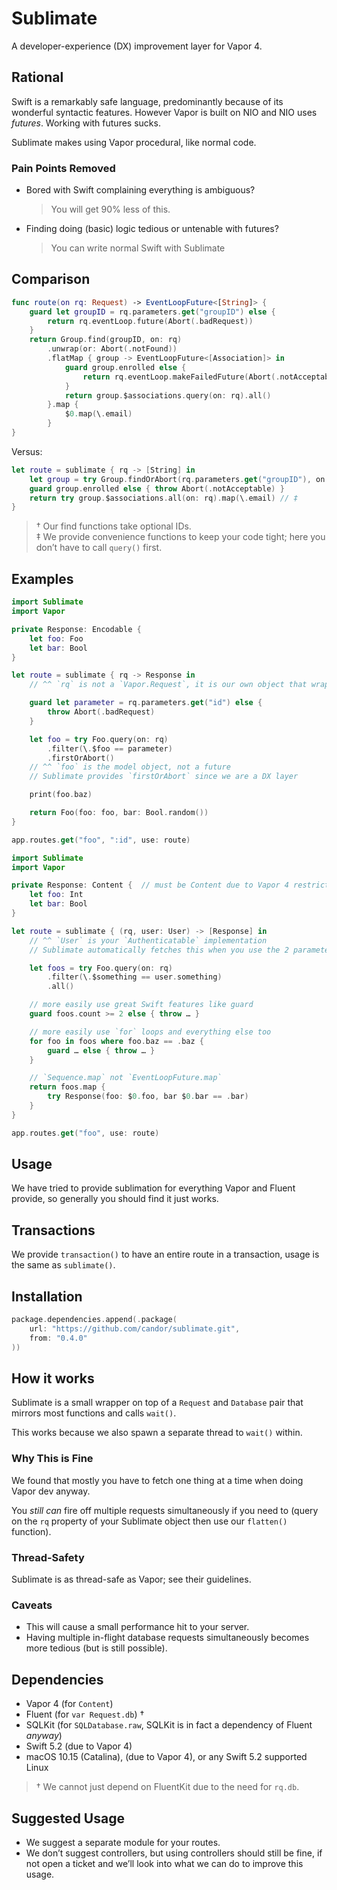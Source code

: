 # Sublimate

A developer-experience (DX) improvement layer for Vapor 4.

## Rational

Swift is a remarkably safe language, predominantly because of its wonderful syntactic features.
However Vapor is built on NIO and NIO uses *futures*. Working with futures sucks.

Sublimate makes using Vapor procedural, like normal code.

### Pain Points Removed

* Bored with Swift complaining everything is ambiguous?
    > You will get 90% less of this.
* Finding doing (basic) logic tedious or untenable with futures?
    > You can write normal Swift with Sublimate

## Comparison

```swift
func route(on rq: Request) -> EventLoopFuture<[String]> {
    guard let groupID = rq.parameters.get("groupID") else {
        return rq.eventLoop.future(Abort(.badRequest))
    }
    return Group.find(groupID, on: rq)
        .unwrap(or: Abort(.notFound))
        .flatMap { group -> EventLoopFuture<[Association]> in
            guard group.enrolled else {
                return rq.eventLoop.makeFailedFuture(Abort(.notAcceptable))
            }
            return group.$associations.query(on: rq).all()
        }.map {
            $0.map(\.email)
        }
}
```

Versus:

```swift
let route = sublimate { rq -> [String] in
    let group = try Group.findOrAbort(rq.parameters.get("groupID"), on: rq) // †
    guard group.enrolled else { throw Abort(.notAcceptable) }
    return try group.$associations.all(on: rq).map(\.email) // ‡
}
```

> † Our find functions take optional IDs.\
> ‡ We provide convenience functions to keep your code tight; here you don’t have to call `query()` first.

## Examples

```swift
import Sublimate
import Vapor

private Response: Encodable {
    let foo: Foo
    let bar: Bool
}

let route = sublimate { rq -> Response in
    // ^^ `rq` is not a `Vapor.Request`, it is our own object that wraps the Vapor `Request`

    guard let parameter = rq.parameters.get("id") else {
        throw Abort(.badRequest)
    }

    let foo = try Foo.query(on: rq)
        .filter(\.$foo == parameter)
        .firstOrAbort()
    // ^^ `foo` is the model object, not a future
    // Sublimate provides `firstOrAbort` since we are a DX layer

    print(foo.baz)

    return Foo(foo: foo, bar: Bool.random())
}

app.routes.get("foo", ":id", use: route)
```

```swift
import Sublimate
import Vapor

private Response: Content {  // must be Content due to Vapor 4 restriction on returning Arrays
    let foo: Int
    let bar: Bool
}

let route = sublimate { (rq, user: User) -> [Response] in
    // ^^ `User` is your `Authenticatable` implementation
    // Sublimate automatically fetches this when you use the 2 parameter variant for your convenience

    let foos = try Foo.query(on: rq)
        .filter(\.$something == user.something)
        .all()

    // more easily use great Swift features like guard
    guard foos.count >= 2 else { throw … }

    // more easily use `for` loops and everything else too
    for foo in foos where foo.baz == .baz {
        guard … else { throw … }
    }

    // `Sequence.map` not `EventLoopFuture.map`
    return foos.map {
        try Response(foo: $0.foo, bar $0.bar == .bar)
    }
}

app.routes.get("foo", use: route)
```

## Usage

We have tried to provide sublimation for everything Vapor and Fluent provide, so generally you should
find it just works.

## Transactions

We provide `transaction()` to have an entire route in a transaction, usage is the same as `sublimate()`.

## Installation

```swift
package.dependencies.append(.package(
    url: "https://github.com/candor/sublimate.git",
    from: "0.4.0"
))
```

## How it works

Sublimate is a small wrapper on top of a `Request` and `Database` pair that mirrors most functions
and calls `wait()`.

This works because we also spawn a separate thread to `wait()` within.

### Why This is Fine

We found that mostly you have to fetch one thing at a time when doing Vapor dev anyway.

You *still can* fire off multiple requests simultaneously if you need to
(query on the `rq` property of your Sublimate object then use our `flatten()` function).

### Thread‑Safety

Sublimate is as thread-safe as Vapor; see their guidelines.

### Caveats

* This will cause a small performance hit to your server.
* Having multiple in-flight database requests simultaneously becomes more tedious (but is still possible).

## Dependencies

* Vapor 4 (for `Content`)
* Fluent (for `var Request.db`) †
* SQLKit (for `SQLDatabase.raw`, SQLKit is in fact a dependency of Fluent *anyway*)
* Swift 5.2 (due to Vapor 4)
* macOS 10.15 (Catalina), (due to Vapor 4), or any Swift 5.2 supported Linux

> † We cannot just depend on FluentKit due to the need for `rq.db`.

## Suggested Usage

* We suggest a separate module for your routes.
* We don’t suggest controllers, but using controllers should still be fine, if not open a ticket and we’ll look into what we can do to improve this usage.
